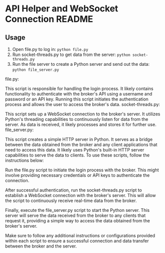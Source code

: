 <!DOCTYPE html>
<html>
<head>
 
</head>
<body>

<h1>API Helper and WebSocket Connection README</h1>

<h2>Usage</h2>

<ol>
  <li>Open file.py to log in: <code>python file.py</code></li>
  <li>Run socket-threads.py to get data from the server: <code>python socket-threads.py</code></li>
  <li>Run the file server to create a Python server and send out the data: <code>python file_server.py</code></li>
</ol>
file.py:

This script is responsible for handling the login process. It likely contains functionality to authenticate with the broker's API using a username and password or an API key. Running this script initiates the authentication process and allows the user to access the broker's data.
socket-threads.py:

This script sets up a WebSocket connection to the broker's server. It utilizes Python's threading capabilities to continuously listen for data from the server. As data is received, it likely processes and stores it for further use.
file_server.py:

This script creates a simple HTTP server in Python. It serves as a bridge between the data obtained from the broker and any client applications that need to access this data. It likely uses Python's built-in HTTP server capabilities to serve the data to clients.
To use these scripts, follow the instructions below:

Run the file.py script to initiate the login process with the broker. This might involve providing necessary credentials or API keys to authenticate the connection.

After successful authentication, run the socket-threads.py script to establish a WebSocket connection with the broker's server. This will allow the script to continuously receive real-time data from the broker.

Finally, execute the file_server.py script to start the Python server. This server will serve the data received from the broker to any clients that request it, providing a simple way to access the data obtained from the broker's server.

Make sure to follow any additional instructions or configurations provided within each script to ensure a successful connection and data transfer between the broker and the server.
</body>
</html>
